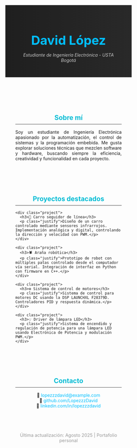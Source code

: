 <!DOCTYPE html>
<html lang="es">
<head>
  <meta charset="UTF-8" />
  <meta name="viewport" content="width=device-width, initial-scale=1.0" />
  <title>David López | Portafolio</title>
  <link href="https://fonts.googleapis.com/css2?family=Fira+Code&display=swap" rel="stylesheet">
  <style>
    * {
      margin: 0;
      padding: 0;
      box-sizing: border-box;
    }

    body {
      font-family: 'Fira Code', monospace;
      background-color: #121212;
      color: #f5f5f5;
      line-height: 1.6;
    }

    header {
      background: linear-gradient(90deg, #1f1f1f, #292929);
      padding: 2rem;
      text-align: center;
    }

    header h1 {
      font-size: 2.5rem;
      color: #00bfff;
    }

    header p {
      font-style: italic;
      color: #cccccc;
    }

    section {
      padding: 2rem;
      max-width: 1000px;
      margin: auto;
    }

    h2 {
      color: #00bcd4;
      margin-bottom: 1rem;
      border-bottom: 1px solid #333;
      padding-bottom: 0.5rem;
    }

    .center {
      text-align: center;
    }

    .justify {
      text-align: justify;
    }

    .project {
      background: #1e1e1e;
      margin-bottom: 1.5rem;
      padding: 1rem;
      border-radius: 10px;
      box-shadow: 0 0 10px #000;
    }

    footer {
      text-align: center;
      padding: 1rem;
      color: #999;
      font-size: 0.9rem;
    }

    a {
      color: #00bfff;
      text-decoration: none;
    }

    a:hover {
      text-decoration: underline;
    }
  </style>
</head>
<body>
  <header>
    <h1>David López</h1>
    <p>Estudiante de Ingeniería Electrónica - USTA Bogotá</p>
  </header>

  <section class="center">
    <h2>Sobre mí</h2>
    <p class="justify">
      Soy un estudiante de Ingeniería Electrónica apasionado por la automatización, el control de sistemas y la programación embebida. Me gusta explorar soluciones técnicas que mezclen software y hardware, buscando siempre la eficiencia, creatividad y funcionalidad en cada proyecto.
    </p>
  </section>

  <section>
    <h2 class="center">Proyectos destacados</h2>

    <div class="project">
      <h3>🚗 Carro seguidor de línea</h3>
      <p class="justify">Diseño de un carro controlado mediante sensores infrarrojos. Implementación analógica y digital, controlando la dirección y velocidad con PWM.</p>
    </div>

    <div class="project">
      <h3>🕷️ Araña robótica</h3>
      <p class="justify">Prototipo de robot con múltiples patas controlado desde el computador vía serial. Integración de interfaz en Python con firmware en C++.</p>
    </div>

    <div class="project">
      <h3>⚙️ Sistema de control de motores</h3>
      <p class="justify">Sistema de control para motores DC usando la DSP LAUNCHXL F28379D. Controladores PID y respuesta dinámica.</p>
    </div>

    <div class="project">
      <h3>💡 Driver de lámpara LED</h3>
      <p class="justify">Sistema de encendido y regulación de potencia para una lámpara LED usando Electrónica de Potencia y modulación PWM.</p>
    </div>
  </section>

  <section class="center">
    <h2>Contacto</h2>
    <p>
      📧 <a href="mailto:lopezzzdavid@example.com">lopezzzdavid@example.com</a><br />
      🔗 <a href="https://github.com/LopezzzDavid" target="_blank">github.com/LopezzzDavid</a><br />
      💼 <a href="https://linkedin.com/in/lopezzzdavid" target="_blank">linkedin.com/in/lopezzzdavid</a>
    </p>
  </section>

  <footer>
    <p>Última actualización: Agosto 2025 | Portafolio personal</p>
  </footer>
</body>
</html>
